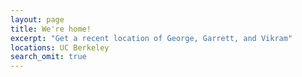 ```yaml
---
layout: page
title: We're home!
excerpt: "Get a recent location of George, Garrett, and Vikram"
locations: UC Berkeley
search_omit: true
---
```

